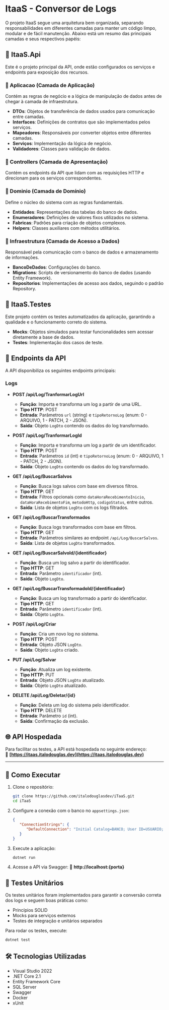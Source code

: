 ﻿# ItaaS - Conversor de Logs

O projeto ItaaS segue uma arquitetura bem organizada, separando responsabilidades em diferentes camadas para manter um código limpo, modular e de fácil manutenção. Abaixo está um resumo das principais camadas e seus respectivos papéis:

## 📂 ItaaS.Api
Este é o projeto principal da API, onde estão configurados os serviços e endpoints para exposição dos recursos.

### 📂 Aplicacao (Camada de Aplicação)
Contém as regras de negócio e a lógica de manipulação de dados antes de chegar à camada de infraestrutura.

- **DTOs**: Objetos de transferência de dados usados para comunicação entre camadas.
- **Interfaces**: Definições de contratos que são implementados pelos serviços.
- **Mapeadores**: Responsáveis por converter objetos entre diferentes camadas.
- **Serviços**: Implementação da lógica de negócio.
- **Validadores**: Classes para validação de dados.

### 📂 Controllers (Camada de Apresentação)
Contém os endpoints da API que lidam com as requisições HTTP e direcionam para os serviços correspondentes.

### 📂 Dominio (Camada de Domínio)
Define o núcleo do sistema com as regras fundamentais.

- **Entidades**: Representações das tabelas do banco de dados.
- **Enumeradores**: Definições de valores fixos utilizados no sistema.
- **Fabricas**: Padrões para criação de objetos complexos.
- **Helpers**: Classes auxiliares com métodos utilitários.

### 📂 Infraestrutura (Camada de Acesso a Dados)
Responsável pela comunicação com o banco de dados e armazenamento de informações.

- **BancoDeDados**: Configurações do banco.
- **Migrations**: Scripts de versionamento do banco de dados (usando Entity Framework).
- **Repositorios**: Implementações de acesso aos dados, seguindo o padrão Repository.

## 📂 ItaaS.Testes
Este projeto contém os testes automatizados da aplicação, garantindo a qualidade e o funcionamento correto do sistema.

- **Mocks**: Objetos simulados para testar funcionalidades sem acessar diretamente a base de dados.
- **Testes**: Implementação dos casos de teste.

## 📌 Endpoints da API

A API disponibiliza os seguintes endpoints principais:

### Logs

- **POST /api/Log/TranformarLogUrl**
  - **Função**: Importa e transforma um log a partir de uma URL.
  - **Tipo HTTP**: POST
  - **Entrada**: Parâmetros `url` (string) e `tipoRetornoLog` (enum: 0 - ARQUIVO, 1 - PATCH, 2 - JSON).
  - **Saída**: Objeto `LogDto` contendo os dados do log transformado.

- **POST /api/Log/TranformarLogId**
  - **Função**: Importa e transforma um log a partir de um identificador.
  - **Tipo HTTP**: POST
  - **Entrada**: Parâmetros `id` (int) e `tipoRetornoLog` (enum: 0 - ARQUIVO, 1 - PATCH, 2 - JSON).
  - **Saída**: Objeto `LogDto` contendo os dados do log transformado.

- **GET /api/Log/BuscarSalvos**
  - **Função**: Busca logs salvos com base em diversos filtros.
  - **Tipo HTTP**: GET
  - **Entrada**: Filtros opcionais como `dataHoraRecebimentoInicio`, `dataHoraRecebimentoFim`, `metodoHttp`, `codigoStatus`, entre outros.
  - **Saída**: Lista de objetos `LogDto` com os logs filtrados.

- **GET /api/Log/BuscarTransformados**
  - **Função**: Busca logs transformados com base em filtros.
  - **Tipo HTTP**: GET
  - **Entrada**: Parâmetros similares ao endpoint `/api/Log/BuscarSalvos`.
  - **Saída**: Lista de objetos `LogDto` transformados.

- **GET /api/Log/BuscarSalvoId/{identificador}**
  - **Função**: Busca um log salvo a partir do identificador.
  - **Tipo HTTP**: GET
  - **Entrada**: Parâmetro `identificador` (int).
  - **Saída**: Objeto `LogDto`.

- **GET /api/Log/BuscarTransformadoId/{identificador}**
  - **Função**: Busca um log transformado a partir do identificador.
  - **Tipo HTTP**: GET
  - **Entrada**: Parâmetro `identificador` (int).
  - **Saída**: Objeto `LogDto`.

- **POST /api/Log/Criar**
  - **Função**: Cria um novo log no sistema.
  - **Tipo HTTP**: POST
  - **Entrada**: Objeto JSON `LogDto`.
  - **Saída**: Objeto `LogDto` criado.

- **PUT /api/Log/Salvar**
  - **Função**: Atualiza um log existente.
  - **Tipo HTTP**: PUT
  - **Entrada**: Objeto JSON `LogDto` atualizado.
  - **Saída**: Objeto `LogDto` atualizado.

- **DELETE /api/Log/Deletar/{id}**
  - **Função**: Deleta um log do sistema pelo identificador.
  - **Tipo HTTP**: DELETE
  - **Entrada**: Parâmetro `id` (int).
  - **Saída**: Confirmação da exclusão.

## 🌐 API Hospedada

Para facilitar os testes, a API está hospedada no seguinte endereço:  
🔗 **[https://itaas.italodouglas.dev](https://itaas.italodouglas.dev)**

---

## 🚀 Como Executar

1. Clone o repositório:
   ```sh
   git clone https://github.com/italodouglasdev/iTaaS.git
   cd iTaaS
   ```
2. Configure a conexão com o banco no `appsettings.json`:
   ```json
   {
      "ConnectionStrings": {
         "DefaultConnection": "Initial Catalog=BANCO; User ID=USUARIO; Password=SENHA; Data Source=SERVIDOR; Encrypt=False;"
      }
   }
   ```
3. Execute a aplicação:
   ```sh
   dotnet run
   ```
4. Acesse a API via Swagger:
   🔗 **http://localhost:{porta}**

## 🧪 Testes Unitários
Os testes unitários foram implementados para garantir a conversão correta dos logs e seguem boas práticas como:

- Princípios SOLID
- Mocks para serviços externos
- Testes de integração e unitários separados

Para rodar os testes, execute:
```sh
dotnet test
```

## 🛠 Tecnologias Utilizadas

- Visual Studio 2022
- .NET Core 2.1
- Entity Framework Core
- SQL Server
- Swagger
- Docker
- xUnit